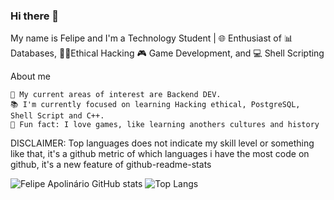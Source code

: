 ### Hi there 👋

My name is Felipe and I'm a Technology Student | 🌐 Enthusiast of 📊 Databases, 🧑‍💻Ethical Hacking 🎮 Game Development, and 💻 Shell Scripting


About me
    
    📌 My current areas of interest are Backend DEV.
    📚 I'm currently focused on learning Hacking ethical, PostgreSQL, Shell Script and C++.
    📎 Fun fact: I love games, like learning anothers cultures and history

    
DISCLAIMER: Top languages does not indicate my skill level or something like that, it's a github metric of which languages i have the most code on github, it's a new feature of github-readme-stats


![Felipe Apolinário GitHub stats](https://github-readme-stats.vercel.app/api?username=fadokkx&show_icons=true&theme=dracula&size_weight=0&count_weight=1) ![Top Langs](https://github-readme-stats.vercel.app/api/top-langs/?username=fadokkx&&size_weight=0&count_weight=1&show_icons=true&theme=dracula)



